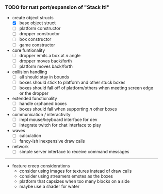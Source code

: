 ### TODO for rust port/expansion of "Stack It!"
* create object structs
    - [X] base object struct
    - [ ] platform constructor
    - [ ] dropper constructor
    - [ ] box constructor
    - [ ] game constructor
* core funtionality
    - [ ] dropper emits a box at *n* angle
    - [ ] dropper moves back/forth
    - [ ] platform moves back/forth
* collision handling
    - [ ] all should stay in bounds
    - [ ] boxes should stick to platform and other stuck boxes
    - [ ] boxes should fall off of platform/others when meeting screen edge or the dropper
* extended functionality
    - [ ] handle orphaned boxes
    - [ ] boxes should fall when supporting *n* other boxes
* communication / interactivity
    - [ ] impl mouse/keyboard interface for dev
    - [ ] integrate twitch for chat interface to play
* waves
    - [ ] calculation
    - [ ] fancy-ish inexpensive draw calls
* network
    - [ ] simple server interface to receive command messages
___
* feature creep considerations
    * consider using images for textures instead of draw calls
    * consider using streamers emotes as the boxes
    * platform that capsizes when too many blocks on a side
    * maybe use a shader for water